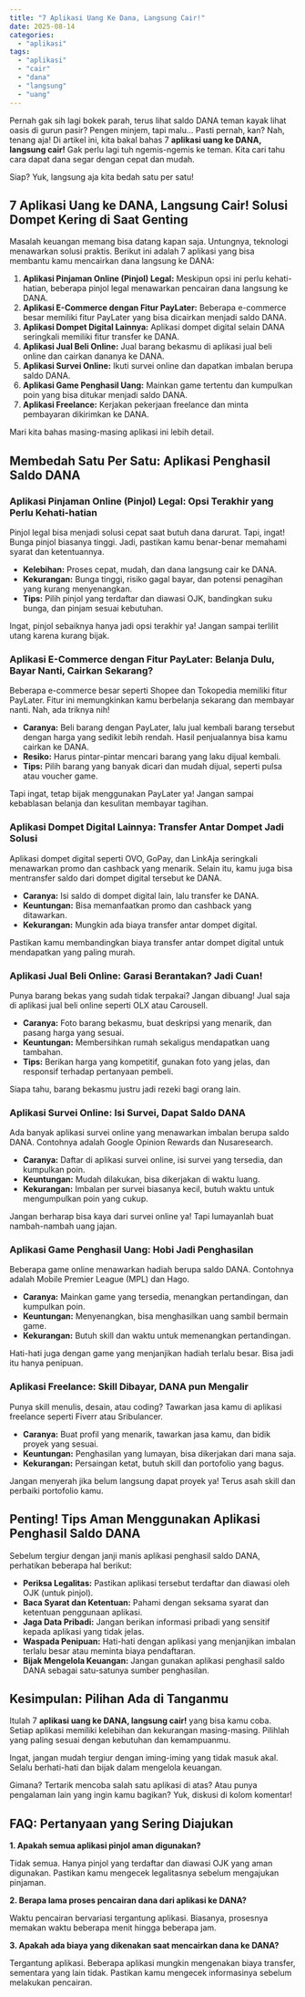 ```yaml
---
title: "7 Aplikasi Uang Ke Dana, Langsung Cair!"
date: 2025-08-14
categories: 
  - "aplikasi"
tags: 
  - "aplikasi"
  - "cair"
  - "dana"
  - "langsung"
  - "uang"
---
```


Pernah gak sih lagi bokek parah, terus lihat saldo DANA teman kayak lihat oasis di gurun pasir? Pengen minjem, tapi malu... Pasti pernah, kan? Nah, tenang aja! Di artikel ini, kita bakal bahas 7 **aplikasi uang ke DANA, langsung cair!** Gak perlu lagi tuh ngemis-ngemis ke teman. Kita cari tahu cara dapat dana segar dengan cepat dan mudah.

Siap? Yuk, langsung aja kita bedah satu per satu!

## 7 Aplikasi Uang ke DANA, Langsung Cair! Solusi Dompet Kering di Saat Genting

Masalah keuangan memang bisa datang kapan saja. Untungnya, teknologi menawarkan solusi praktis. Berikut ini adalah 7 aplikasi yang bisa membantu kamu mencairkan dana langsung ke DANA:

1. **Aplikasi Pinjaman Online (Pinjol) Legal:** Meskipun opsi ini perlu kehati-hatian, beberapa pinjol legal menawarkan pencairan dana langsung ke DANA.
2. **Aplikasi E-Commerce dengan Fitur PayLater:** Beberapa e-commerce besar memiliki fitur PayLater yang bisa dicairkan menjadi saldo DANA.
3. **Aplikasi Dompet Digital Lainnya:** Aplikasi dompet digital selain DANA seringkali memiliki fitur transfer ke DANA.
4. **Aplikasi Jual Beli Online:** Jual barang bekasmu di aplikasi jual beli online dan cairkan dananya ke DANA.
5. **Aplikasi Survei Online:** Ikuti survei online dan dapatkan imbalan berupa saldo DANA.
6. **Aplikasi Game Penghasil Uang:** Mainkan game tertentu dan kumpulkan poin yang bisa ditukar menjadi saldo DANA.
7. **Aplikasi Freelance:** Kerjakan pekerjaan freelance dan minta pembayaran dikirimkan ke DANA.

Mari kita bahas masing-masing aplikasi ini lebih detail.

## Membedah Satu Per Satu: Aplikasi Penghasil Saldo DANA

### Aplikasi Pinjaman Online (Pinjol) Legal: Opsi Terakhir yang Perlu Kehati-hatian

Pinjol legal bisa menjadi solusi cepat saat butuh dana darurat. Tapi, ingat! Bunga pinjol biasanya tinggi. Jadi, pastikan kamu benar-benar memahami syarat dan ketentuannya.

- **Kelebihan:** Proses cepat, mudah, dan dana langsung cair ke DANA.
- **Kekurangan:** Bunga tinggi, risiko gagal bayar, dan potensi penagihan yang kurang menyenangkan.
- **Tips:** Pilih pinjol yang terdaftar dan diawasi OJK, bandingkan suku bunga, dan pinjam sesuai kebutuhan.

Ingat, pinjol sebaiknya hanya jadi opsi terakhir ya! Jangan sampai terlilit utang karena kurang bijak.

### Aplikasi E-Commerce dengan Fitur PayLater: Belanja Dulu, Bayar Nanti, Cairkan Sekarang?

Beberapa e-commerce besar seperti Shopee dan Tokopedia memiliki fitur PayLater. Fitur ini memungkinkan kamu berbelanja sekarang dan membayar nanti. Nah, ada triknya nih!

- **Caranya:** Beli barang dengan PayLater, lalu jual kembali barang tersebut dengan harga yang sedikit lebih rendah. Hasil penjualannya bisa kamu cairkan ke DANA.
- **Resiko:** Harus pintar-pintar mencari barang yang laku dijual kembali.
- **Tips:** Pilih barang yang banyak dicari dan mudah dijual, seperti pulsa atau voucher game.

Tapi ingat, tetap bijak menggunakan PayLater ya! Jangan sampai kebablasan belanja dan kesulitan membayar tagihan.

### Aplikasi Dompet Digital Lainnya: Transfer Antar Dompet Jadi Solusi

Aplikasi dompet digital seperti OVO, GoPay, dan LinkAja seringkali menawarkan promo dan cashback yang menarik. Selain itu, kamu juga bisa mentransfer saldo dari dompet digital tersebut ke DANA.

- **Caranya:** Isi saldo di dompet digital lain, lalu transfer ke DANA.
- **Keuntungan:** Bisa memanfaatkan promo dan cashback yang ditawarkan.
- **Kekurangan:** Mungkin ada biaya transfer antar dompet digital.

Pastikan kamu membandingkan biaya transfer antar dompet digital untuk mendapatkan yang paling murah.

### Aplikasi Jual Beli Online: Garasi Berantakan? Jadi Cuan!

Punya barang bekas yang sudah tidak terpakai? Jangan dibuang! Jual saja di aplikasi jual beli online seperti OLX atau Carousell.

- **Caranya:** Foto barang bekasmu, buat deskripsi yang menarik, dan pasang harga yang sesuai.
- **Keuntungan:** Membersihkan rumah sekaligus mendapatkan uang tambahan.
- **Tips:** Berikan harga yang kompetitif, gunakan foto yang jelas, dan responsif terhadap pertanyaan pembeli.

Siapa tahu, barang bekasmu justru jadi rezeki bagi orang lain.

### Aplikasi Survei Online: Isi Survei, Dapat Saldo DANA

Ada banyak aplikasi survei online yang menawarkan imbalan berupa saldo DANA. Contohnya adalah Google Opinion Rewards dan Nusaresearch.

- **Caranya:** Daftar di aplikasi survei online, isi survei yang tersedia, dan kumpulkan poin.
- **Keuntungan:** Mudah dilakukan, bisa dikerjakan di waktu luang.
- **Kekurangan:** Imbalan per survei biasanya kecil, butuh waktu untuk mengumpulkan poin yang cukup.

Jangan berharap bisa kaya dari survei online ya! Tapi lumayanlah buat nambah-nambah uang jajan.

### Aplikasi Game Penghasil Uang: Hobi Jadi Penghasilan

Beberapa game online menawarkan hadiah berupa saldo DANA. Contohnya adalah Mobile Premier League (MPL) dan Hago.

- **Caranya:** Mainkan game yang tersedia, menangkan pertandingan, dan kumpulkan poin.
- **Keuntungan:** Menyenangkan, bisa menghasilkan uang sambil bermain game.
- **Kekurangan:** Butuh skill dan waktu untuk memenangkan pertandingan.

Hati-hati juga dengan game yang menjanjikan hadiah terlalu besar. Bisa jadi itu hanya penipuan.

### Aplikasi Freelance: Skill Dibayar, DANA pun Mengalir

Punya skill menulis, desain, atau coding? Tawarkan jasa kamu di aplikasi freelance seperti Fiverr atau Sribulancer.

- **Caranya:** Buat profil yang menarik, tawarkan jasa kamu, dan bidik proyek yang sesuai.
- **Keuntungan:** Penghasilan yang lumayan, bisa dikerjakan dari mana saja.
- **Kekurangan:** Persaingan ketat, butuh skill dan portofolio yang bagus.

Jangan menyerah jika belum langsung dapat proyek ya! Terus asah skill dan perbaiki portofolio kamu.

## Penting! Tips Aman Menggunakan Aplikasi Penghasil Saldo DANA

Sebelum tergiur dengan janji manis aplikasi penghasil saldo DANA, perhatikan beberapa hal berikut:

- **Periksa Legalitas:** Pastikan aplikasi tersebut terdaftar dan diawasi oleh OJK (untuk pinjol).
- **Baca Syarat dan Ketentuan:** Pahami dengan seksama syarat dan ketentuan penggunaan aplikasi.
- **Jaga Data Pribadi:** Jangan berikan informasi pribadi yang sensitif kepada aplikasi yang tidak jelas.
- **Waspada Penipuan:** Hati-hati dengan aplikasi yang menjanjikan imbalan terlalu besar atau meminta biaya pendaftaran.
- **Bijak Mengelola Keuangan:** Jangan gunakan aplikasi penghasil saldo DANA sebagai satu-satunya sumber penghasilan.

## Kesimpulan: Pilihan Ada di Tanganmu

Itulah 7 **aplikasi uang ke DANA, langsung cair!** yang bisa kamu coba. Setiap aplikasi memiliki kelebihan dan kekurangan masing-masing. Pilihlah yang paling sesuai dengan kebutuhan dan kemampuanmu.

Ingat, jangan mudah tergiur dengan iming-iming yang tidak masuk akal. Selalu berhati-hati dan bijak dalam mengelola keuangan.

Gimana? Tertarik mencoba salah satu aplikasi di atas? Atau punya pengalaman lain yang ingin kamu bagikan? Yuk, diskusi di kolom komentar!

## FAQ: Pertanyaan yang Sering Diajukan

**1\. Apakah semua aplikasi pinjol aman digunakan?**

Tidak semua. Hanya pinjol yang terdaftar dan diawasi OJK yang aman digunakan. Pastikan kamu mengecek legalitasnya sebelum mengajukan pinjaman.

**2\. Berapa lama proses pencairan dana dari aplikasi ke DANA?**

Waktu pencairan bervariasi tergantung aplikasi. Biasanya, prosesnya memakan waktu beberapa menit hingga beberapa jam.

**3\. Apakah ada biaya yang dikenakan saat mencairkan dana ke DANA?**

Tergantung aplikasi. Beberapa aplikasi mungkin mengenakan biaya transfer, sementara yang lain tidak. Pastikan kamu mengecek informasinya sebelum melakukan pencairan.
